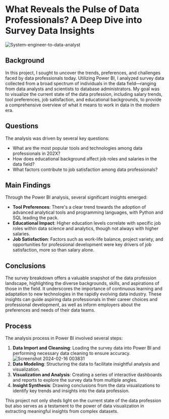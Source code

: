 # What Reveals the Pulse of Data Professionals? A Deep Dive into Survey Data Insights

![System-engineer-to-data-analyst](https://github.com/VictoriaEchols/DataProfessionalPowerBIProject/assets/157342613/005744f5-699f-40e8-ba65-88105d2a07ff)


## Background

In this project, I sought to uncover the trends, preferences, and challenges faced by data professionals today. Utilizing Power BI, I analyzed survey data collected from a broad spectrum of individuals in the data field—ranging from data analysts and scientists to database administrators. My goal was to visualize the current state of the data profession, including salary trends, tool preferences, job satisfaction, and educational backgrounds, to provide a comprehensive overview of what it means to work in data in the modern era.

## Questions

The analysis was driven by several key questions:
- What are the most popular tools and technologies among data professionals in 202X?
- How does educational background affect job roles and salaries in the data field?
- What factors contribute to job satisfaction among data professionals?

## Main Findings

Through the Power BI analysis, several significant insights emerged:
- **Tool Preferences**: There's a clear trend towards the adoption of advanced analytical tools and programming languages, with Python and SQL leading the pack.
- **Educational Impact**: Higher education levels correlate with specific job roles within data science and analytics, though not always with higher salaries.
- **Job Satisfaction**: Factors such as work-life balance, project variety, and opportunities for professional development were key drivers of job satisfaction, more so than salary alone.

## Conclusions

The survey breakdown offers a valuable snapshot of the data profession landscape, highlighting the diverse backgrounds, skills, and aspirations of those in the field. It underscores the importance of continuous learning and adaptation to new technologies in the rapidly evolving data industry. These insights can guide aspiring data professionals in their career choices and professional development, as well as inform employers about the preferences and needs of their data teams.

## Process

The analysis process in Power BI involved several steps:
1. **Data Import and Cleansing**: Loading the survey data into Power BI and performing necessary data cleaning to ensure accuracy.
   ![Screenshot 2024-02-16 003831](https://github.com/VictoriaEchols/DataProfessionalPowerBIProject/assets/157342613/82c1b8d8-41cd-408f-bc6a-9adcdb9283e6)
2. **Data Modeling**: Structuring the data to facilitate insightful analysis and visualization.
3. **Visualization and Analysis**: Creating a series of interactive dashboards and reports to explore the survey data from multiple angles.
4. **Insight Synthesis**: Drawing conclusions from the data visualizations to identify key trends and insights into the data profession.

This project not only sheds light on the current state of the data profession but also serves as a testament to the power of data visualization in extracting meaningful insights from complex datasets.
